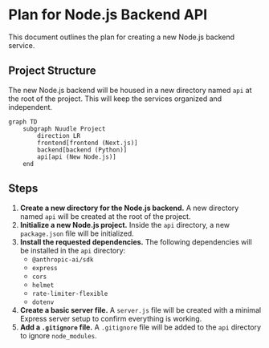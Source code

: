 # Plan for Node.js Backend API

This document outlines the plan for creating a new Node.js backend service.

## Project Structure

The new Node.js backend will be housed in a new directory named `api` at the root of the project. This will keep the services organized and independent.

```mermaid
graph TD
    subgraph Nuudle Project
        direction LR
        frontend[frontend (Next.js)]
        backend[backend (Python)]
        api[api (New Node.js)]
    end
```

## Steps

1.  **Create a new directory for the Node.js backend.** A new directory named `api` will be created at the root of the project.
2.  **Initialize a new Node.js project.** Inside the `api` directory, a new `package.json` file will be initialized.
3.  **Install the requested dependencies.** The following dependencies will be installed in the `api` directory:
    *   `@anthropic-ai/sdk`
    *   `express`
    *   `cors`
    *   `helmet`
    *   `rate-limiter-flexible`
    *   `dotenv`
4.  **Create a basic server file.** A `server.js` file will be created with a minimal Express server setup to confirm everything is working.
5.  **Add a `.gitignore` file.** A `.gitignore` file will be added to the `api` directory to ignore `node_modules`.